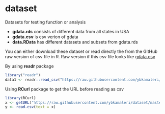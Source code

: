 # dataset
Datasets for testing function or analysis

- **gdata.rds** consists of different data from all states in USA
- **gdata.csv** is csv verion of gdata
- **data.RData** has different datasets and subsets from gdata.rds

You can either download these dataset or read directly the from the GitHub raw
version of csv file in R. Raw version if this csv file looks like [gdata.csv](https://raw.githubusercontent.com/ybkamaleri/dataset/master/gdata.csv)

By using **readr** package

``` R
library("readr")
data1 <- readr::read_csv("https://raw.githubusercontent.com/ybkamaleri/dataset/master/gdata.csv")
```

Using **RCurl** package to get the URL before reading as csv

``` R
library(RCurl)
x <- getURL("https://raw.githubusercontent.com/ybkamaleri/dataset/master/gdata.csv")
y <- read.csv(text = x)
```
